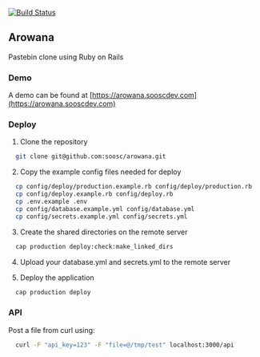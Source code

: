 [![Build Status](https://travis-ci.org/soosc/arowana.svg?branch=master)](https://travis-ci.org/soosc/arowana)

## Arowana

Pastebin clone using Ruby on Rails

### Demo

A demo can be found at [https://arowana.sooscdev.com](https://arowana.sooscdev.com)

### Deploy

1. Clone the repository

  ```bash
    git clone git@github.com:soosc/arowana.git
  ```

2. Copy the example config files needed for deploy

  ```bash
    cp config/deploy/production.example.rb config/deploy/production.rb
    cp config/deploy.example.rb config/deploy.rb
    cp .env.example .env
    cp config/database.example.yml config/database.yml
    cp config/secrets.example.yml config/secrets.yml
  ```

3. Create the shared directories on the remote server

  ```bash
    cap production deploy:check:make_linked_dirs
  ```

4. Upload your database.yml and secrets.yml to the remote server

5. Deploy the application

  ```bash
    cap production deploy
  ```

### API

Post a file from curl using:

  ```bash
    curl -F "api_key=123" -F "file=@/tmp/test" localhost:3000/api
  ```
